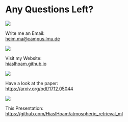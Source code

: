 # Any Questions Left?

<div>
<div class="flex flex-row gap-1 items-center">
<div class="max-w-7">

![](https://www.svgrepo.com/show/521128/email-1.svg)
</div>
<div class="font-italic">Write me an Email:</div>
<a href="mailto:heim.ma@campus.lmu.de" class="text-sm font-italic ml-2 mt-.9">heim.ma@campus.lmu.de</a>
</div>
<div class="flex flex-row gap-1 items-center">
<div class="max-w-7">

![](https://www.svgrepo.com/show/522554/globe-2.svg)
</div>
<div class="font-italic">Visit my Website:</div>
<a href="https://hiaslhoam.github.io" target="_blank" class="text-sm font-italic ml-2 mt-.9">hiaslhoam.github.io</a>
</div>
<div class="flex flex-row gap-1 items-center">
<div class="max-w-7">

![](https://www.svgrepo.com/show/526525/document-text.svg)
</div>
<div class="font-italic ml-.4">Have a look at the paper:</div>
</div>
<div class="-mt-5">
<a href="https://arxiv.org/pdf/1712.05044" target="_blank" class="text-sm font-italic">https://arxiv.org/pdf/1712.05044</a>
</div>
<div class="flex flex-row gap-1 items-center mt-3">
<div class="max-w-7">

![](https://www.svgrepo.com/show/512317/github-142.svg)
</div>
<div class="font-italic ml-.4">This Presentation:</div>
</div>
<div class="-mt-5">
<a href="https://github.com/HiaslHoam/atmospheric_retrieval_ml" target="_blank" class="text-sm font-italic">https://github.com/HiaslHoam/atmospheric_retrieval_ml</a>
</div>
</div>